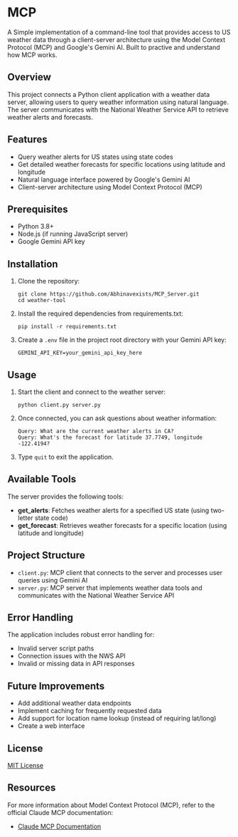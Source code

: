 # MCP
A Simple implementation of a command-line tool that provides access to US weather data through a client-server architecture using the Model Context Protocol (MCP) and Google's Gemini AI.
Built to practive and understand how MCP works.

## Overview

This project connects a Python client application with a weather data server, allowing users to query weather information using natural language. The server communicates with the National Weather Service API to retrieve weather alerts and forecasts.

## Features

- Query weather alerts for US states using state codes
- Get detailed weather forecasts for specific locations using latitude and longitude
- Natural language interface powered by Google's Gemini AI
- Client-server architecture using Model Context Protocol (MCP)

## Prerequisites

- Python 3.8+
- Node.js (if running JavaScript server)
- Google Gemini API key

## Installation

1. Clone the repository:
   ```
   git clone https://github.com/Abhinavexists/MCP_Server.git
   cd weather-tool
   ```

2. Install the required dependencies from requirements.txt:
   ```
   pip install -r requirements.txt
   ```

3. Create a `.env` file in the project root directory with your Gemini API key:
   ```
   GEMINI_API_KEY=your_gemini_api_key_here
   ```

## Usage

1. Start the client and connect to the weather server:
   ```
   python client.py server.py
   ```

2. Once connected, you can ask questions about weather information:
   ```
   Query: What are the current weather alerts in CA?
   Query: What's the forecast for latitude 37.7749, longitude -122.4194?
   ```

3. Type `quit` to exit the application.

## Available Tools

The server provides the following tools:

- **get_alerts**: Fetches weather alerts for a specified US state (using two-letter state code)
- **get_forecast**: Retrieves weather forecasts for a specific location (using latitude and longitude)

## Project Structure

- `client.py`: MCP client that connects to the server and processes user queries using Gemini AI
- `server.py`: MCP server that implements weather data tools and communicates with the National Weather Service API

## Error Handling

The application includes robust error handling for:
- Invalid server script paths
- Connection issues with the NWS API
- Invalid or missing data in API responses

## Future Improvements

- Add additional weather data endpoints
- Implement caching for frequently requested data
- Add support for location name lookup (instead of requiring lat/long)
- Create a web interface

## License

[MIT License](LICENSE)

## Resources

For more information about Model Context Protocol (MCP), refer to the official Claude MCP documentation:
- [Claude MCP Documentation](https://modelcontextprotocol.io/introduction)